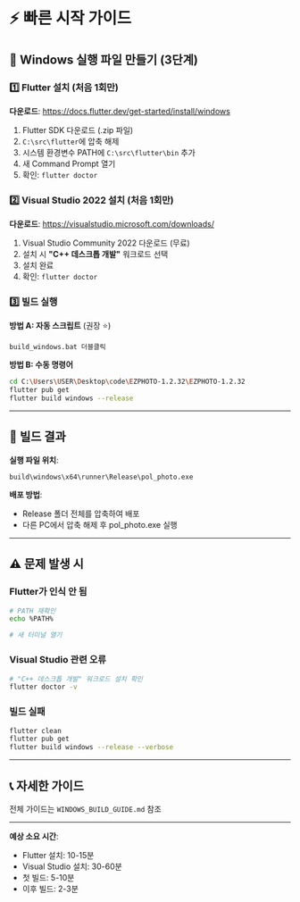 # ⚡ 빠른 시작 가이드

## 🎯 Windows 실행 파일 만들기 (3단계)

### 1️⃣ Flutter 설치 (처음 1회만)

**다운로드**: https://docs.flutter.dev/get-started/install/windows

1. Flutter SDK 다운로드 (.zip 파일)
2. `C:\src\flutter`에 압축 해제
3. 시스템 환경변수 PATH에 `C:\src\flutter\bin` 추가
4. 새 Command Prompt 열기
5. 확인: `flutter doctor`

### 2️⃣ Visual Studio 2022 설치 (처음 1회만)

**다운로드**: https://visualstudio.microsoft.com/downloads/

1. Visual Studio Community 2022 다운로드 (무료)
2. 설치 시 **"C++ 데스크톱 개발"** 워크로드 선택
3. 설치 완료
4. 확인: `flutter doctor`

### 3️⃣ 빌드 실행

**방법 A: 자동 스크립트** (권장 ⭐)
```
build_windows.bat 더블클릭
```

**방법 B: 수동 명령어**
```bash
cd C:\Users\USER\Desktop\code\EZPHOTO-1.2.32\EZPHOTO-1.2.32
flutter pub get
flutter build windows --release
```

---

## 📂 빌드 결과

**실행 파일 위치**:
```
build\windows\x64\runner\Release\pol_photo.exe
```

**배포 방법**:
- Release 폴더 전체를 압축하여 배포
- 다른 PC에서 압축 해제 후 pol_photo.exe 실행

---

## ⚠️ 문제 발생 시

### Flutter가 인식 안 됨
```bash
# PATH 재확인
echo %PATH%

# 새 터미널 열기
```

### Visual Studio 관련 오류
```bash
# "C++ 데스크톱 개발" 워크로드 설치 확인
flutter doctor -v
```

### 빌드 실패
```bash
flutter clean
flutter pub get
flutter build windows --release --verbose
```

---

## 📞 자세한 가이드

전체 가이드는 `WINDOWS_BUILD_GUIDE.md` 참조

---

**예상 소요 시간**:
- Flutter 설치: 10-15분
- Visual Studio 설치: 30-60분
- 첫 빌드: 5-10분
- 이후 빌드: 2-3분
